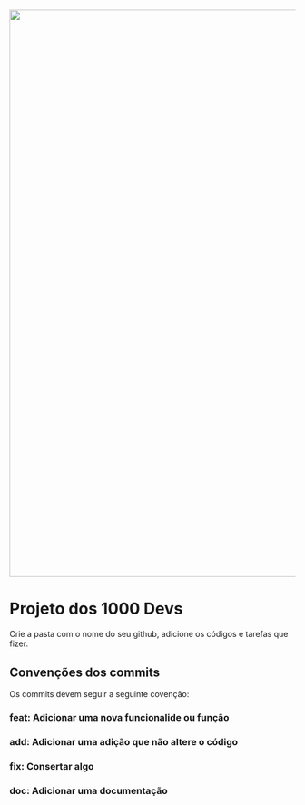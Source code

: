 <h1>
    <a href="https://www.google.com/url?sa=t&rct=j&q=&esrc=s&source=web&cd=&cad=rja&uact=8&ved=2ahUKEwjt6sKUu_iHAxWzNTUKHenYGOYQFnoECAgQAQ&url=https%3A%2F%2Fwww.jnjmedtech.com%2Fpt-br%2Fpatient%2F1000-devs-talentos-para-o-bem-na-saude&usg=AOvVaw2XdhBaDi-UN-DZ1uxVNTzi&opi=89978449">
     <img align="center" width="1000px" src="https://media.licdn.com/dms/image/D4D12AQGYkOJU2Yk6ww/article-cover_image-shrink_720_1280/0/1719261715076?e=2147483647&v=beta&t=v8HFs9TYtsf6YY4j5d2AmbxPUXLpSGf81i6UmQYYoRk"></a>
</h1>

# Projeto dos 1000 Devs 

 Crie a pasta com o nome do seu github, adicione os códigos e tarefas que fizer.

## Convenções dos commits

Os commits devem seguir a seguinte covenção:

### feat: Adicionar uma nova funcionalide ou função

### add: Adicionar uma adição que não altere o código

### fix: Consertar algo

### doc: Adicionar uma documentação

